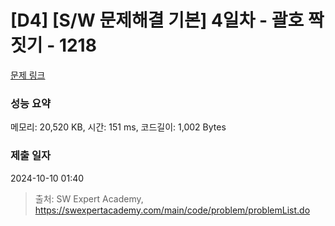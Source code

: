 # [D4] [S/W 문제해결 기본] 4일차 - 괄호 짝짓기 - 1218 

[문제 링크](https://swexpertacademy.com/main/code/problem/problemDetail.do?contestProbId=AV14eWb6AAkCFAYD) 

### 성능 요약

메모리: 20,520 KB, 시간: 151 ms, 코드길이: 1,002 Bytes

### 제출 일자

2024-10-10 01:40



> 출처: SW Expert Academy, https://swexpertacademy.com/main/code/problem/problemList.do